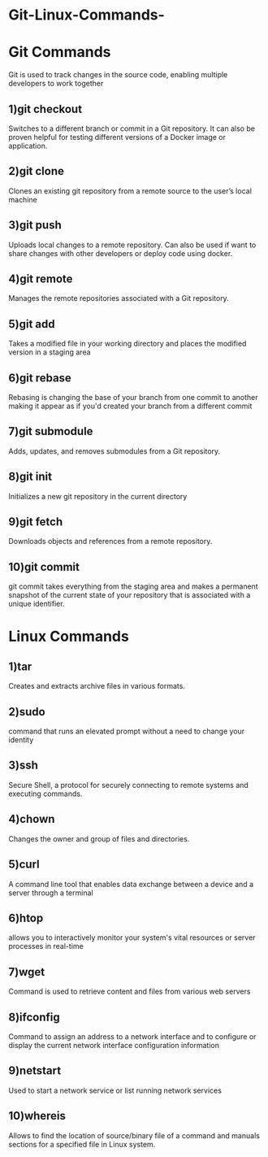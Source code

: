 # Git-Linux-Commands-
# Git Commands
Git is used to track changes in the source code, enabling multiple developers to work together 
## 1)git checkout 
Switches to a different branch or commit in a Git repository. It can also be proven helpful for testing different versions of a Docker image or application.
## 2)git clone
Clones an existing git repository from a remote source to the user’s local machine 
## 3)git push
Uploads local changes to a remote repository. Can also be used if want to share changes with other developers or deploy code using docker.
## 4)git remote
Manages the remote repositories associated with a Git repository.
## 5)git add
Takes a modified file in your working directory and places the modified version in a staging area
## 6)git rebase
Rebasing is changing the base of your branch from one commit to another making it appear as if you'd created your branch from a different commit
## 7)git submodule 
Adds, updates, and removes submodules from a Git repository.
## 8)git init
Initializes a new git repository in the current directory
## 9)git fetch
Downloads objects and references from a remote repository.
## 10)git commit 
git commit takes everything from the staging area and makes a permanent snapshot of the current state of your repository that is associated with a unique identifier.

# Linux Commands 
## 1)tar
Creates and extracts archive files in various formats.
## 2)sudo
command that runs an elevated prompt without a need to change your identity
## 3)ssh
Secure Shell, a protocol for securely connecting to remote systems and executing commands.
## 4)chown
Changes the owner and group of files and directories.
## 5)curl
A command line tool that enables data exchange between a device and a server through a terminal
## 6)htop
allows you to interactively monitor your system's vital resources or server processes in real-time
## 7)wget
Command is used to retrieve content and files from various web servers
## 8)ifconfig
Command to assign an address to a network interface and to configure or display the current network interface configuration information
## 9)netstart 
Used to start a network service or list running network services
## 10)whereis
Allows to find the location of source/binary file of a command and manuals sections for a specified file in Linux system.




